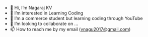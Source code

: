 - 👋 Hi, I’m Nagaraj KV
- 👀 I’m interested in Learning Coding 
- 🌱 I’m a commerce student but learning coding through YouTube 
- 💞️ I’m looking to collaborate on ...
- 📫 How to reach me by my email (vnagu2017@gmail.com)

<!---
Navika17/Navika17 is a ✨ special ✨ repository because its `README.md` (this file) appears on your GitHub profile.
You can click the Preview link to take a look at your changes.
--->
